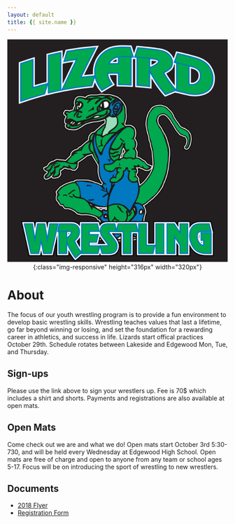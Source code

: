 ```yaml
---
layout: default
title: {{ site.name }}
---
```


<span style="display:block;text-align:center">![Lizards Wrestling](Lizards.png){:class="img-responsive" height="316px" width="320px"}</span>

# About
The focus of our youth wrestling program is to provide a fun environment to develop basic wrestling skills. Wrestling teaches values that last a lifetime, go far beyond winning or losing, and set the foundation for a rewarding career in athletics, and success in life. Lizards start offical practices October 29th. Schedule rotates between Lakeside and Edgewood Mon, Tue, and Thursday.   

## Sign-ups  
Please use the link above to sign your wrestlers up. Fee is 70$ which includes a shirt and shorts. Payments and registrations are also available at open mats. 

## Open Mats  
Come check out we are and what we do! Open mats start October 3rd 5:30-730, and will be held every Wednesday at Edgewood High School. Open mats are free of charge and open to anyone from any team or school ages 5-17. Focus will be on introducing the sport of wrestling to new wrestlers.

## Documents
- [2018 Flyer](WrestlingFlyer2018.pdf)
- [Registration Form](RegistrationForm.pdf)
